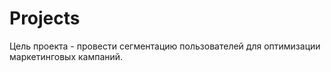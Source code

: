 # Projects
Цель проекта - провести сегментацию пользователей для оптимизации маркетинговых кампаний.
